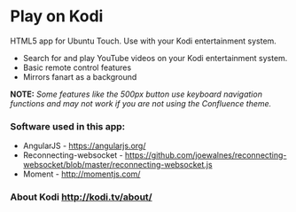 # Play on Kodi
HTML5 app for Ubuntu Touch. Use with your Kodi entertainment system.

* Search for and play YouTube videos on your Kodi entertainment system.
* Basic remote control features 
* Mirrors fanart as a background

**NOTE:** *Some features like the 500px button use keyboard navigation functions and may not work if you are not using the Confluence theme.*

### Software used in this app:
* AngularJS - https://angularjs.org/
* Reconnecting-websocket - https://github.com/joewalnes/reconnecting-websocket/blob/master/reconnecting-websocket.js
* Moment - http://momentjs.com/

### About Kodi http://kodi.tv/about/
